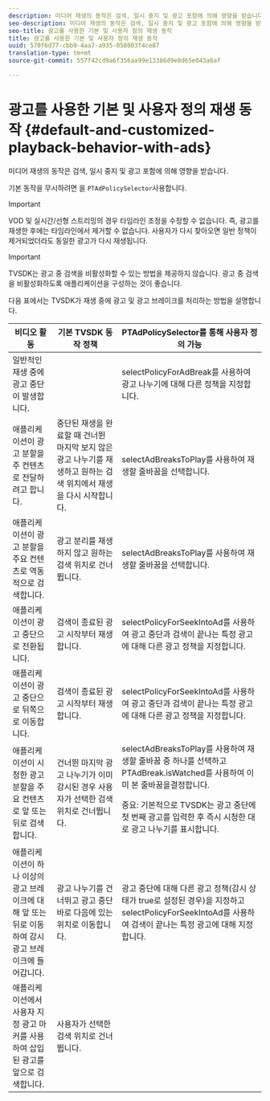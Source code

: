 ```yaml
---
description: 미디어 재생의 동작은 검색, 일시 중지 및 광고 포함에 의해 영향을 받습니다.
seo-description: 미디어 재생의 동작은 검색, 일시 중지 및 광고 포함에 의해 영향을 받습니다.
seo-title: 광고를 사용한 기본 및 사용자 정의 재생 동작
title: 광고를 사용한 기본 및 사용자 정의 재생 동작
uuid: 570f6d77-cbb9-4aa7-a935-058003f4ce87
translation-type: tm+mt
source-git-commit: 557f42cd9a6f356aa99e13386d9e8d65e043a6af

---
```



# 광고를 사용한 기본 및 사용자 정의 재생 동작 {#default-and-customized-playback-behavior-with-ads}

미디어 재생의 동작은 검색, 일시 중지 및 광고 포함에 의해 영향을 받습니다.

기본 동작을 무시하려면 을 `PTAdPolicySelector`사용합니다.

>[!IMPORTANT]
>
>VOD 및 실시간/선형 스트리밍의 경우 타임라인 조정을 수정할 수 없습니다. 즉, 광고를 재생한 후에는 타임라인에서 제거할 수 없습니다. 사용자가 다시 찾아오면 일반 정책이 제거되었더라도 동일한 광고가 다시 재생됩니다.

>[!IMPORTANT]
>
>TVSDK는 광고 중 검색을 비활성화할 수 있는 방법을 제공하지 않습니다. 광고 중 검색을 비활성화하도록 애플리케이션을 구성하는 것이 좋습니다.

다음 표에서는 TVSDK가 재생 중에 광고 및 광고 브레이크를 처리하는 방법을 설명합니다.

<table id="table_466538B1C2A646B89EB4F9AA111203BE"> 
 <thead> 
  <tr> 
   <th colname="col1" class="entry"><b>비디오 활동</b></th> 
   <th colname="col2" class="entry"><b>기본 TVSDK 동작 정책</b></th> 
   <th colname="col3" class="entry"><b>PTAdPolicySelector를 통해 사용자 정의 가능</b></th>
  </tr>
 </thead>
 <tbody> 
  <tr> 
   <td colname="col1"> 일반적인 재생 중에 광고 중단이 발생합니다. </td> 
   <td colname="col2"></td> 
   <td colname="col3">selectPolicyForAdBreak를 사용하여 광고 나누기에 대해 다른 정책을 <span class="codeph"> 지정합니다</span>. </td> 
  </tr> 
  <tr> 
   <td colname="col1"> 애플리케이션이 광고 분할을 주 컨텐츠로 전달하려고 합니다. </td> 
   <td colname="col2"> 중단된 재생을 완료할 때 건너뛴 마지막 보지 않은 광고 나누기를 재생하고 원하는 검색 위치에서 재생을 다시 시작합니다. </td> 
   <td colname="col3">selectAdBreaksToPlay를 사용하여 재생할 줄바꿈을 <span class="codeph"> 선택합니다</span>. </td> 
  </tr> 
  <tr> 
   <td colname="col1"> 애플리케이션이 광고 분할을 주요 컨텐츠로 역동적으로 검색합니다. </td> 
   <td colname="col2"> 광고 분리를 재생하지 않고 원하는 검색 위치로 건너뜁니다. </td> 
   <td colname="col3">selectAdBreaksToPlay를 사용하여 재생할 줄바꿈을 <span class="codeph"> 선택합니다</span>.                      </td> 
  </tr> 
  <tr> 
   <td colname="col1"> 애플리케이션이 광고 중단으로 전환됩니다. </td> 
   <td colname="col2"> 검색이 종료된 광고 시작부터 재생합니다. </td> 
   <td colname="col3">selectPolicyForSeekIntoAd를 사용하여 광고 중단과 검색이 끝나는 특정 광고에 대해 다른 광고 정책을 <span class="codeph"> 지정합니다</span>. </td> 
  </tr> 
  <tr> 
   <td colname="col1"> 애플리케이션이 광고 중단으로 뒤쪽으로 이동합니다. </td> 
   <td colname="col2"> 검색이 종료된 광고 시작부터 재생합니다. </td> 
   <td colname="col3">selectPolicyForSeekIntoAd를 사용하여 광고 중단과 검색이 끝나는 특정 광고에 대해 다른 광고 정책을 <span class="codeph"> 지정합니다</span>. </td> 
  </tr> 
  <tr> 
   <td colname="col1"> 애플리케이션이 시청한 광고 분할을 주요 컨텐츠로 앞 또는 뒤로 검색합니다. </td> 
   <td colname="col2"> 건너뛴 마지막 광고 나누기가 이미 감시된 경우 사용자가 선택한 검색 위치로 건너뜁니다. </td> 
   <td colname="col3">selectAdBreaksToPlay를 사용하여 재생할 <span class="codeph"> 줄바꿈</span> 중 하나를 선택하고 PTAdBreak.isWatched를 사용하여 이미 본 <span class="codeph"> 줄바꿈을</span>결정합니다. <p> <p>중요: 기본적으로 TVSDK는 광고 중단에 첫 번째 광고를 입력한 후 즉시 시청한 대로 광고 나누기를 표시합니다. </p> </p> </td> 
  </tr> 
  <tr> 
   <td colname="col1"> 애플리케이션이 하나 이상의 광고 브레이크에 대해 앞 또는 뒤로 이동하여 감시 광고 브레이크에 들어갑니다. </td> 
   <td colname="col2"> 광고 나누기를 건너뛰고 광고 중단 바로 다음에 있는 위치로 이동합니다. </td> 
   <td colname="col3">광고 중단에 대해 다른 광고 정책(감시 상태가 true로 설정된 경우)을 지정하고 selectPolicyForSeekIntoAd를 사용하여 검색이 끝나는 특정 광고에 <span class="codeph"> 대해 지정합니다</span>. </td> 
  </tr> 
  <tr> 
   <td colname="col1"> 애플리케이션에서 사용자 지정 광고 마커를 사용하여 삽입된 광고를 앞으로 검색합니다. </td> 
   <td colname="col2"> 사용자가 선택한 검색 위치로 건너뜁니다. </td> 
   <td colname="col3"></td> 
  </tr> 
 </tbody> 
</table>